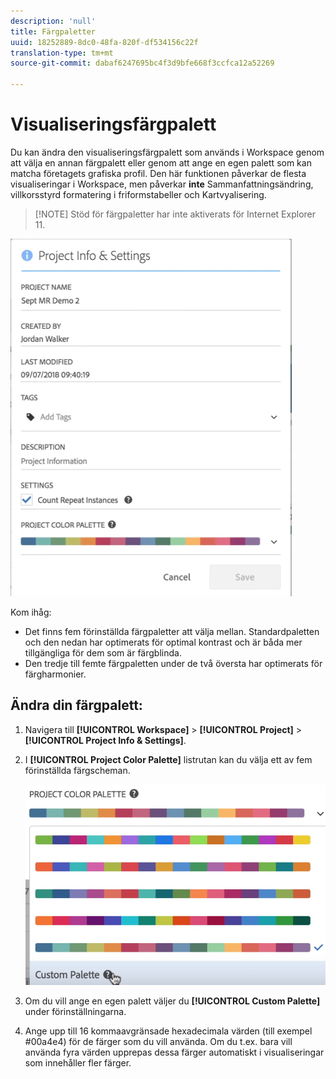 ```yaml
---
description: 'null'
title: Färgpaletter
uuid: 18252889-8dc0-48fa-820f-df534156c22f
translation-type: tm+mt
source-git-commit: dabaf6247695bc4f3d9bfe668f3ccfca12a52269

---
```



# Visualiseringsfärgpalett

Du kan ändra den visualiseringsfärgpalett som används i Workspace genom att välja en annan färgpalett eller genom att ange en egen palett som kan matcha företagets grafiska profil. Den här funktionen påverkar de flesta visualiseringar i Workspace, men påverkar **inte** Sammanfattningsändring, villkorsstyrd formatering i friformstabeller och Kartvyalisering.

>[!NOTE] Stöd för färgpaletter har inte aktiverats för Internet Explorer 11.

![](assets/color_palettes.png)

Kom ihåg:

* Det finns fem förinställda färgpaletter att välja mellan. Standardpaletten och den nedan har optimerats för optimal kontrast och är båda mer tillgängliga för dem som är färgblinda.
* Den tredje till femte färgpaletten under de två översta har optimerats för färgharmonier.

## Ändra din färgpalett:

1. Navigera till **[!UICONTROL Workspace]** > **[!UICONTROL Project]** > **[!UICONTROL Project Info & Settings]**.
1. I **[!UICONTROL Project Color Palette]** listrutan kan du välja ett av fem förinställda färgscheman.

   ![](assets/custom_palette.png)

1. Om du vill ange en egen palett väljer du **[!UICONTROL Custom Palette]** under förinställningarna.
1. Ange upp till 16 kommaavgränsade hexadecimala värden (till exempel #00a4e4) för de färger som du vill använda. Om du t.ex. bara vill använda fyra värden upprepas dessa färger automatiskt i visualiseringar som innehåller fler färger.

